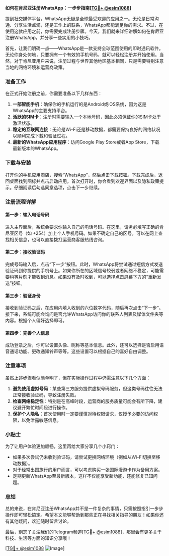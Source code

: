 **如何在肯尼亚注册WhatsApp：一步步指南[[TG💪+ @esim1088](https://t.me/s/esim1088)]**

提到社交媒体平台，WhatsApp无疑是全球最受欢迎的应用之一。无论是日常沟通、分享生活点滴，还是工作上的联系，WhatsApp都能满足你的需求。不过，在使用这款应用之前，你需要完成注册步骤。今天，我们就来详细讲解如何在肯尼亚注册WhatsApp，并分享一些实用的小技巧。

首先，让我们明确一点——WhatsApp是一款支持全球范围使用的即时通讯软件。无论你身处何地，只要拥有一个有效的手机号码，就可以轻松注册并开始使用。当然，对于肯尼亚用户来说，注册过程与世界其他地区基本相同，只是需要特别注意当地的网络环境和运营商政策。

### 准备工作

在正式开始注册之前，你需要准备以下几样东西：

1. **一部智能手机**：确保你的手机运行的是Android或iOS系统，因为这是WhatsApp的主要支持平台。
2. **活跃的SIM卡**：注册时需要输入一个本地号码，因此必须保证你的SIM卡处于激活状态。
3. **稳定的互联网连接**：无论是Wi-Fi还是移动数据，都需要保持良好的网络状况以顺利完成下载和验证过程。
4. **最新的WhatsApp应用程序**：访问Google Play Store或者App Store，下载最新版本的WhatsApp。

### 下载与安装

打开你的手机应用商店，搜索“WhatsApp”，然后点击下载按钮。下载完成后，返回桌面找到图标并点击启动应用。首次打开时，你会看到欢迎界面以及隐私政策提示。仔细阅读后勾选同意选项，点击下一步继续。

### 注册流程详解

#### 第一步：输入电话号码
进入主界面后，系统会要求你输入自己的电话号码。在这里，请务必填写正确的肯尼亚区号（如 +254）加上个人手机号码。如果不确定自己的区号，可以在网上查找相关信息，也可以直接拨打运营商客服热线咨询。

#### 第二步：接收验证码
完成号码输入后，点击“下一步”按钮。此时，WhatsApp将尝试通过短信方式发送验证码到你提供的手机号上。如果你所在的区域信号较弱或者网络不稳定，可能需要稍等片刻才能收到消息。如果没有及时收到，可以选择点击屏幕下方的“重新发送”按钮。

#### 第三步：验证身份
接收到验证码之后，在应用内填入收到的六位数字代码，随后再次点击“下一步”。接下来，系统可能会询问是否允许WhatsApp访问你的联系人列表及媒体文件夹等内容。根据个人偏好选择即可。

#### 第四步：完善个人信息
成功登录之后，你可以设置头像、昵称等基本信息。此外，还可以选择是否启用语音通话功能、更改通知铃声等等。这些设置可以根据自己的喜好自由调整。

### 注意事项

虽然上述步骤看似简单明了，但在实际操作过程中仍需注意以下几个方面：

1. **避免使用虚拟号码**：某些第三方服务提供虚拟号码服务，但这类号码往往无法正常接收验证码，导致注册失败。
2. **检查网络稳定性**：特别是在高峰时段，运营商的服务质量可能会有所下降，建议避开繁忙时间段进行操作。
3. **保护个人隐私**：首次使用时一定要谨慎对待权限请求，仅授予必要的访问权限，以免泄露敏感信息。

### 小贴士

为了让用户体验更加顺畅，这里再给大家分享几个小窍门：

- 如果多次尝试仍未收到验证码，请尝试更换网络环境（例如从Wi-Fi切换至移动数据）。
- 对于经常出国旅行的用户而言，可以考虑购买一张国际漫游卡作为备用方案。
- 定期更新WhatsApp至最新版本，这样不仅能享受新功能，还能修复已知问题。

### 总结

总的来说，在肯尼亚注册WhatsApp并不是一件复杂的事情，只需按照指引一步步操作即可轻松搞定。希望本文能够帮助到那些正在寻找相关指导的朋友！如果你还有其他疑问，欢迎随时留言讨论。

最后，别忘了关注我们的Telegram频道[[TG💪+ @esim1088](https://t.me/s/esim1088)]，那里会有更多关于科技、生活等方面的知识分享哦！

[[TG💪+ @esim1088](https://t.me/s/esim1088) ![Image](https://i.postimg.cc/4NQfJmqS/Snipaste-2025-05-13-00-14-12.png)]